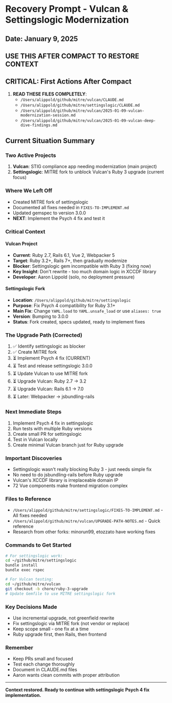 # Recovery Prompt - Vulcan & Settingslogic Modernization
## Date: January 9, 2025
## USE THIS AFTER COMPACT TO RESTORE CONTEXT

## CRITICAL: First Actions After Compact
1. **READ THESE FILES COMPLETELY**:
   - `/Users/alippold/github/mitre/vulcan/CLAUDE.md`
   - `/Users/alippold/github/mitre/settingslogic/CLAUDE.md`
   - `/Users/alippold/github/mitre/vulcan/2025-01-09-vulcan-modernization-session.md`
   - `/Users/alippold/github/mitre/vulcan/2025-01-09-vulcan-deep-dive-findings.md`

## Current Situation Summary

### Two Active Projects
1. **Vulcan**: STIG compliance app needing modernization (main project)
2. **Settingslogic**: MITRE fork to unblock Vulcan's Ruby 3 upgrade (current focus)

### Where We Left Off
- Created MITRE fork of settingslogic
- Documented all fixes needed in `FIXES-TO-IMPLEMENT.md`
- Updated gemspec to version 3.0.0
- **NEXT**: Implement the Psych 4 fix and test it

### Critical Context

#### Vulcan Project
- **Current**: Ruby 2.7, Rails 6.1, Vue 2, Webpacker 5
- **Target**: Ruby 3.2+, Rails 7+, then gradually modernize
- **Blocker**: Settingslogic gem incompatible with Ruby 3 (fixing now)
- **Key Insight**: Don't rewrite - too much domain logic in XCCDF library
- **Developer**: Aaron Lippold (solo, no deployment pressure)

#### Settingslogic Fork
- **Location**: `/Users/alippold/github/mitre/settingslogic`
- **Purpose**: Fix Psych 4 compatibility for Ruby 3.1+
- **Main Fix**: Change `YAML.load` to `YAML.unsafe_load` or use `aliases: true`
- **Version**: Bumping to 3.0.0
- **Status**: Fork created, specs updated, ready to implement fixes

### The Upgrade Path (Corrected)
1. ✅ Identify settingslogic as blocker
2. ✅ Create MITRE fork
3. ⏳ Implement Psych 4 fix (CURRENT)
4. ⏳ Test and release settingslogic 3.0.0
5. ⏳ Update Vulcan to use MITRE fork
6. ⏳ Upgrade Vulcan: Ruby 2.7 → 3.2
7. ⏳ Upgrade Vulcan: Rails 6.1 → 7.0
8. ⏳ Later: Webpacker → jsbundling-rails

### Next Immediate Steps
1. Implement Psych 4 fix in settingslogic
2. Run tests with multiple Ruby versions
3. Create small PR for settingslogic
4. Test in Vulcan locally
5. Create minimal Vulcan branch just for Ruby upgrade

### Important Discoveries
- Settingslogic wasn't really blocking Ruby 3 - just needs simple fix
- No need to do jsbundling-rails before Ruby upgrade
- Vulcan's XCCDF library is irreplaceable domain IP
- 72 Vue components make frontend migration complex

### Files to Reference
- `/Users/alippold/github/mitre/settingslogic/FIXES-TO-IMPLEMENT.md` - All fixes needed
- `/Users/alippold/github/mitre/vulcan/UPGRADE-PATH-NOTES.md` - Quick reference
- Research from other forks: minorun99, etozzato have working fixes

### Commands to Get Started
```bash
# For settingslogic work:
cd ~/github/mitre/settingslogic
bundle install
bundle exec rspec

# For Vulcan testing:
cd ~/github/mitre/vulcan
git checkout -b chore/ruby-3-upgrade
# Update Gemfile to use MITRE settingslogic fork
```

### Key Decisions Made
- Use incremental upgrade, not greenfield rewrite
- Fix settingslogic via MITRE fork (not vendor or replace)
- Keep scope small - one fix at a time
- Ruby upgrade first, then Rails, then frontend

### Remember
- Keep PRs small and focused
- Test each change thoroughly
- Document in CLAUDE.md files
- Aaron wants clean commits with proper attribution

---
**Context restored. Ready to continue with settingslogic Psych 4 fix implementation.**